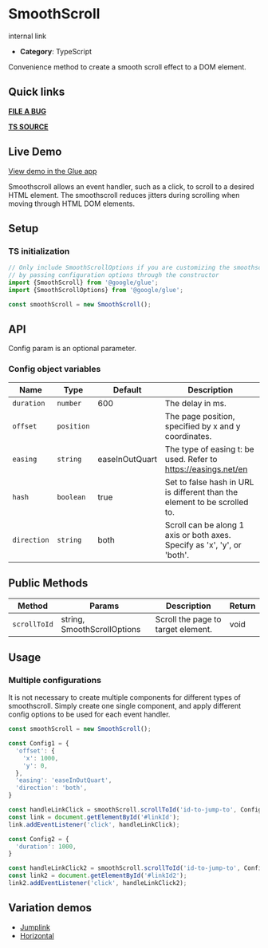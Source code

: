 # SmoothScroll

internal link

<!--*
# Document freshness: For more information, see internal link
freshness: { owner: 'glue-eng-core' reviewed: '2023-07-05' }
*-->



-   **Category**: TypeScript

Convenience method to create a smooth scroll effect to a DOM element.

## Quick links

<section class="multicol">

**[FILE A BUG](https://b.corp.google.com/issues/new?component=86195&template=326202&title=%5BSmoothScroll%5D)**

**[TS SOURCE](/src/smoothscroll/index.ts)**

</section>

## Live Demo

[View demo in the Glue app](https://28-2-dot-glue-demo.appspot.com/components/smoothscroll/jump-link/basic)

Smoothscroll allows an event handler, such as a click, to scroll to a desired
HTML element. The smoothscroll reduces jitters during scrolling when moving
through HTML DOM elements.

## Setup

### TS initialization

```ts
// Only include SmoothScrollOptions if you are customizing the smoothscroll
// by passing configuration options through the constructor
import {SmoothScroll} from '@google/glue';
import {SmoothScrollOptions} from '@google/glue';

const smoothScroll = new SmoothScroll();
```



## API

Config param is an optional parameter.

### Config object variables

Name        | Type       | Default        | Description
----------- | ---------- | -------------- | -----------
`duration`  | `number`   | 600            | The delay in ms.
`offset`    | `position` |                | The page position, specified by x and y coordinates.
`easing`    | `string`   | easeInOutQuart | The type of easing t: be used. Refer to https://easings.net/en
`hash`      | `boolean`  | true           | Set to false hash in URL is different than the element to be scrolled to.
`direction` | `string`   | both           | Scroll can be along 1 axis or both axes. Specify as 'x', 'y', or 'both'.

## Public Methods

| Method         | Params              | Description           | Return
| -------------- | ------------------- | --------------------- | ------
| `scrollToId` | string, SmoothScrollOptions | Scroll the page to target element. | void

## Usage

### Multiple configurations

It is not necessary to create multiple components for different types of
smoothscroll. Simply create one single component, and apply different config
options to be used for each event handler.

```ts
const smoothScroll = new SmoothScroll();

const Config1 = {
  'offset': {
    'x': 1000,
    'y': 0,
  },
  'easing': 'easeInOutQuart',
  'direction': 'both',
}

const handleLinkClick = smoothScroll.scrollToId('id-to-jump-to', Config1);
const link = document.getElementById('#linkId');
link.addEventListener('click', handleLinkClick);

const Config2 = {
  'duration': 1000,
}

const handleLinkClick2 = smoothScroll.scrollToId('id-to-jump-to', Config2);
const link2 = document.getElementById('#linkId2');
link2.addEventListener('click', handleLinkClick2);
```

## Variation demos

-   [Jumplink](https://28-2-dot-glue-demo.appspot.com/components/smoothscroll/jump-link/basic)
-   [Horizontal](https://28-2-dot-glue-demo.appspot.com/components/smoothscroll/horizontal/basic)
